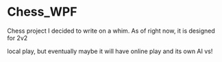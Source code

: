 # Chess_WPF

Chess project I decided to write on a whim. As of right now, it is designed for 2v2

local play, but eventually maybe it will have online play and its own AI vs!
